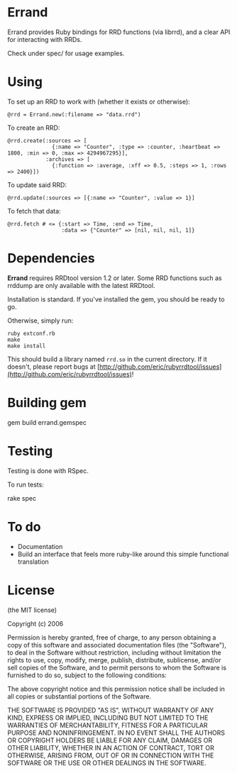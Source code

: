 Errand
======

Errand provides Ruby bindings for RRD functions (via librrd), and a clear
API for interacting with RRDs. 

Check under spec/ for usage examples. 

Using
=====

To set up an RRD to work with (whether it exists or otherwise): 

    @rrd = Errand.new(:filename => "data.rrd")

To create an RRD:

    @rrd.create(:sources => [
                  {:name => "Counter", :type => :counter, :heartbeat => 1800, :min => 0, :max => 4294967295}],
                :archives => [
                  {:function => :average, :xff => 0.5, :steps => 1, :rows => 2400}])

To update said RRD: 

    @rrd.update(:sources => [{:name => "Counter", :value => 1}]

To fetch that data: 

    @rrd.fetch # <= {:start => Time, :end => Time, 
                     :data => {"Counter" => [nil, nil, nil, 1]}

Dependencies
============

**Errand** requires RRDtool version 1.2 or later. Some RRD functions such
as rrddump are only available with the latest RRDtool.

Installation is standard. If you've installed the gem, you should be ready
to go. 

Otherwise, simply run:

    ruby extconf.rb
    make
    make install

This should build a library named `rrd.so` in the current directory. If it 
doesn't, please report bugs at [http://github.com/eric/rubyrrdtool/issues](http://github.com/eric/rubyrrdtool/issues)!

Building gem
============

gem build errand.gemspec 

Testing 
=======

Testing is done with RSpec. 

To run tests: 

   rake spec

To do
=====

* Documentation
* Build an interface that feels more ruby-like around this simple functional
  translation


License
=======

(the MIT license)

Copyright (c) 2006 

Permission is hereby granted, free of charge, to any person obtaining
a copy of this software and associated documentation files (the
"Software"), to deal in the Software without restriction, including
without limitation the rights to use, copy, modify, merge, publish,
distribute, sublicense, and/or sell copies of the Software, and to
permit persons to whom the Software is furnished to do so, subject to
the following conditions:

The above copyright notice and this permission notice shall be
included in all copies or substantial portions of the Software.

THE SOFTWARE IS PROVIDED "AS IS", WITHOUT WARRANTY OF ANY KIND,
EXPRESS OR IMPLIED, INCLUDING BUT NOT LIMITED TO THE WARRANTIES OF
MERCHANTABILITY, FITNESS FOR A PARTICULAR PURPOSE AND NONINFRINGEMENT.
IN NO EVENT SHALL THE AUTHORS OR COPYRIGHT HOLDERS BE LIABLE FOR ANY
CLAIM, DAMAGES OR OTHER LIABILITY, WHETHER IN AN ACTION OF CONTRACT,
TORT OR OTHERWISE, ARISING FROM, OUT OF OR IN CONNECTION WITH THE
SOFTWARE OR THE USE OR OTHER DEALINGS IN THE SOFTWARE.

